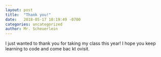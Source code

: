 ```yaml
---
layout: post
title:  "Thank you!"
date:   2018-05-17 10:19:49 -0700
categories: uncategorized
author: Mr. Scheuerlein
---
```


I just wanted to thank you for taking my class this year! I hope you keep learning to code and come bac kt ovisit.
